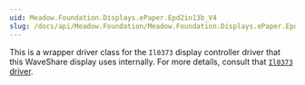 ```yaml
---
uid: Meadow.Foundation.Displays.ePaper.Epd2in13b_V4
slug: /docs/api/Meadow.Foundation/Meadow.Foundation.Displays.ePaper.Epd2in13b_V4
---
```


This is a wrapper driver class for the `Il0373` display controller driver that this WaveShare display uses internally. For more details, consult that [`Il0373` driver](/docs/api/Meadow.Foundation/Meadow.Foundation.Displays/Il0373/).
